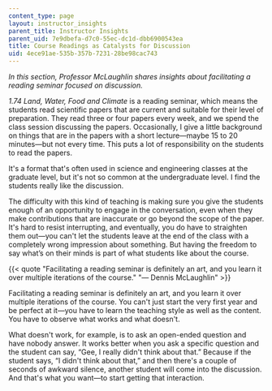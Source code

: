 ```yaml
---
content_type: page
layout: instructor_insights
parent_title: Instructor Insights
parent_uid: 7e9dbefa-d7c0-55ec-dc1d-dbb6900543ea
title: Course Readings as Catalysts for Discussion
uid: 4ece91ae-535b-357b-7231-28be98cac743
---
```


_In this section, Professor McLaughlin shares insights about facilitating a reading seminar focused on discussion._

_1.74 Land, Water, Food and Climate_ is a reading seminar, which means the students read scientific papers that are current and suitable for their level of preparation. They read three or four papers every week, and we spend the class session discussing the papers. Occasionally, I give a little background on things that are in the papers with a short lecture—maybe 15 to 20 minutes—but not every time. This puts a lot of responsibility on the students to read the papers.

It's a format that's often used in science and engineering classes at the graduate level, but it's not so common at the undergraduate level. I find the students really like the discussion.

The difficulty with this kind of teaching is making sure you give the students enough of an opportunity to engage in the conversation, even when they make contributions that are inaccurate or go beyond the scope of the paper. It's hard to resist interrupting, and eventually, you do have to straighten them out—you can't let the students leave at the end of the class with a completely wrong impression about something. But having the freedom to say what’s on their minds is part of what students like about the course.

{{< quote "Facilitating a reading seminar is definitely an art, and you learn it over multiple iterations of the course." "— Dennis McLaughlin" >}}

Facilitating a reading seminar is definitely an art, and you learn it over multiple iterations of the course. You can't just start the very first year and be perfect at it—you have to learn the teaching style as well as the content. You have to observe what works and what doesn't.

What doesn't work, for example, is to ask an open-ended question and have nobody answer. It works better when you ask a specific question and the student can say, “Gee, I really didn't think about that.” Because if the student says, “I didn't think about that,” and then there's a couple of seconds of awkward silence, another student will come into the discussion. And that's what you want—to start getting that interaction.